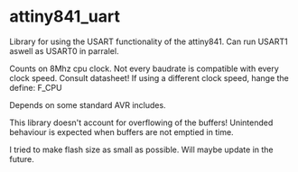 # attiny841_uart

Library for using the USART functionality of the attiny841.
Can run USART1 aswell as USART0 in parralel.

Counts on 8Mhz cpu clock. Not every baudrate is compatible with every
clock speed. Consult datasheet! If using a different clock speed,
hange the define: F_CPU
 
Depends on some standard AVR includes.
 
This library doesn't account for overflowing of the buffers!
Unintended behaviour is expected when buffers are not emptied in time.

I tried to make flash size as small as possible. Will maybe update in 
the future.
